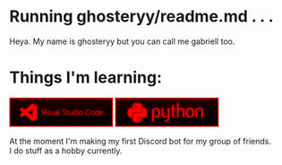 # Running ghosteryy/readme.md . . .

Heya. My name is ghosteryy but you can call me gabriell too.

# Things I'm learning:

<img src="https://raw.githubusercontent.com/ghosteryy/ghosteryy/main/vscode.png" width="185" weight="52" /> <img src="https://raw.githubusercontent.com/ghosteryy/ghosteryy/main/python.png" width="185" weight="52" />

At the moment I'm making my first Discord bot for my group of friends.</br>
I do stuff as a hobby currently.

<!--
**ghosteryy/ghosteryy** is a ✨ _special_ ✨ repository because its `README.md` (this file) appears on your GitHub profile.

Here are some ideas to get you started:

- 🔭 I’m currently working on ...
- 🌱 I’m currently learning ...
- 👯 I’m looking to collaborate on ...
- 🤔 I’m looking for help with ...
- 💬 Ask me about ...
- 📫 How to reach me: ...
- 😄 Pronouns: ...
- ⚡ Fun fact: ...
-->

